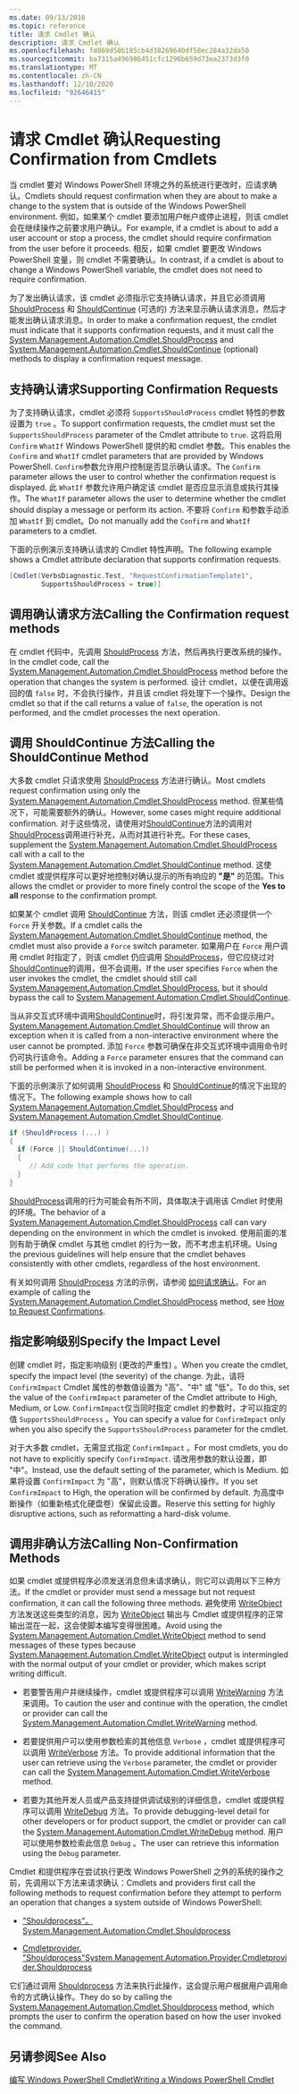 ```yaml
---
ms.date: 09/13/2016
ms.topic: reference
title: 请求 Cmdlet 确认
description: 请求 Cmdlet 确认
ms.openlocfilehash: fd869d50b185cb4d38269640df58ec284a32da50
ms.sourcegitcommit: ba7315a496986451cfc1296b659d73ea2373d3f0
ms.translationtype: MT
ms.contentlocale: zh-CN
ms.lasthandoff: 12/10/2020
ms.locfileid: "92646415"
---
```

# <a name="requesting-confirmation-from-cmdlets"></a><span data-ttu-id="25f18-103">请求 Cmdlet 确认</span><span class="sxs-lookup"><span data-stu-id="25f18-103">Requesting Confirmation from Cmdlets</span></span>

<span data-ttu-id="25f18-104">当 cmdlet 要对 Windows PowerShell 环境之外的系统进行更改时，应请求确认。</span><span class="sxs-lookup"><span data-stu-id="25f18-104">Cmdlets should request confirmation when they are about to make a change to the system that is outside of the Windows PowerShell environment.</span></span> <span data-ttu-id="25f18-105">例如，如果某个 cmdlet 要添加用户帐户或停止进程，则该 cmdlet 会在继续操作之前要求用户确认。</span><span class="sxs-lookup"><span data-stu-id="25f18-105">For example, if a cmdlet is about to add a user account or stop a process, the cmdlet should require confirmation from the user before it proceeds.</span></span> <span data-ttu-id="25f18-106">相反，如果 cmdlet 要更改 Windows PowerShell 变量，则 cmdlet 不需要确认。</span><span class="sxs-lookup"><span data-stu-id="25f18-106">In contrast, if a cmdlet is about to change a Windows PowerShell variable, the cmdlet does not need to require confirmation.</span></span>

<span data-ttu-id="25f18-107">为了发出确认请求，该 cmdlet 必须指示它支持确认请求，并且它必须调用 [ShouldProcess](/dotnet/api/System.Management.Automation.Cmdlet.ShouldProcess) 和 [ShouldContinue](/dotnet/api/System.Management.Automation.Cmdlet.ShouldContinue) (可选的) 方法来显示确认请求消息，然后才能发出确认请求消息。</span><span class="sxs-lookup"><span data-stu-id="25f18-107">In order to make a confirmation request, the cmdlet must indicate that it supports confirmation requests, and it must call the [System.Management.Automation.Cmdlet.ShouldProcess](/dotnet/api/System.Management.Automation.Cmdlet.ShouldProcess) and [System.Management.Automation.Cmdlet.ShouldContinue](/dotnet/api/System.Management.Automation.Cmdlet.ShouldContinue) (optional) methods to display a confirmation request message.</span></span>

## <a name="supporting-confirmation-requests"></a><span data-ttu-id="25f18-108">支持确认请求</span><span class="sxs-lookup"><span data-stu-id="25f18-108">Supporting Confirmation Requests</span></span>

<span data-ttu-id="25f18-109">为了支持确认请求，cmdlet 必须将 `SupportsShouldProcess` cmdlet 特性的参数设置为 `true` 。</span><span class="sxs-lookup"><span data-stu-id="25f18-109">To support confirmation requests, the cmdlet must set the `SupportsShouldProcess` parameter of the Cmdlet attribute to `true`.</span></span> <span data-ttu-id="25f18-110">这将启用 `Confirm` `WhatIf` Windows PowerShell 提供的和 cmdlet 参数。</span><span class="sxs-lookup"><span data-stu-id="25f18-110">This enables the `Confirm` and `WhatIf` cmdlet parameters that are provided by Windows PowerShell.</span></span> <span data-ttu-id="25f18-111">`Confirm`参数允许用户控制是否显示确认请求。</span><span class="sxs-lookup"><span data-stu-id="25f18-111">The `Confirm` parameter allows the user to control whether the confirmation request is displayed.</span></span> <span data-ttu-id="25f18-112">此 `WhatIf` 参数允许用户确定该 cmdlet 是否应显示消息或执行其操作。</span><span class="sxs-lookup"><span data-stu-id="25f18-112">The `WhatIf` parameter allows the user to determine whether the cmdlet should display a message or perform its action.</span></span> <span data-ttu-id="25f18-113">不要将 `Confirm` 和参数手动添加 `WhatIf` 到 cmdlet。</span><span class="sxs-lookup"><span data-stu-id="25f18-113">Do not manually add the `Confirm` and `WhatIf` parameters to a cmdlet.</span></span>

<span data-ttu-id="25f18-114">下面的示例演示支持确认请求的 Cmdlet 特性声明。</span><span class="sxs-lookup"><span data-stu-id="25f18-114">The following example shows a Cmdlet attribute declaration that supports confirmation requests.</span></span>

```csharp
[Cmdlet(VerbsDiagnostic.Test, "RequestConfirmationTemplate1",
        SupportsShouldProcess = true)]
```

## <a name="calling-the-confirmation-request-methods"></a><span data-ttu-id="25f18-115">调用确认请求方法</span><span class="sxs-lookup"><span data-stu-id="25f18-115">Calling the Confirmation request methods</span></span>

<span data-ttu-id="25f18-116">在 cmdlet 代码中，先调用 [ShouldProcess](/dotnet/api/System.Management.Automation.Cmdlet.ShouldProcess) 方法，然后再执行更改系统的操作。</span><span class="sxs-lookup"><span data-stu-id="25f18-116">In the cmdlet code, call the [System.Management.Automation.Cmdlet.ShouldProcess](/dotnet/api/System.Management.Automation.Cmdlet.ShouldProcess) method before the operation that changes the system is performed.</span></span> <span data-ttu-id="25f18-117">设计 cmdlet，以便在调用返回的值 `false` 时，不会执行操作，并且该 cmdlet 将处理下一个操作。</span><span class="sxs-lookup"><span data-stu-id="25f18-117">Design the cmdlet so that if the call returns a value of `false`, the operation is not performed, and the cmdlet processes the next operation.</span></span>

## <a name="calling-the-shouldcontinue-method"></a><span data-ttu-id="25f18-118">调用 ShouldContinue 方法</span><span class="sxs-lookup"><span data-stu-id="25f18-118">Calling the ShouldContinue Method</span></span>

<span data-ttu-id="25f18-119">大多数 cmdlet 只请求使用 [ShouldProcess](/dotnet/api/System.Management.Automation.Cmdlet.ShouldProcess) 方法进行确认。</span><span class="sxs-lookup"><span data-stu-id="25f18-119">Most cmdlets request confirmation using only the [System.Management.Automation.Cmdlet.ShouldProcess](/dotnet/api/System.Management.Automation.Cmdlet.ShouldProcess) method.</span></span> <span data-ttu-id="25f18-120">但某些情况下，可能需要额外的确认。</span><span class="sxs-lookup"><span data-stu-id="25f18-120">However, some cases might require additional confirmation.</span></span> <span data-ttu-id="25f18-121">对于这些情况，请使用对[ShouldContinue](/dotnet/api/System.Management.Automation.Cmdlet.ShouldContinue)方法的调用对[ShouldProcess](/dotnet/api/System.Management.Automation.Cmdlet.ShouldProcess)调用进行补充，从而对其进行补充。</span><span class="sxs-lookup"><span data-stu-id="25f18-121">For these cases, supplement the [System.Management.Automation.Cmdlet.ShouldProcess](/dotnet/api/System.Management.Automation.Cmdlet.ShouldProcess) call with a call to the [System.Management.Automation.Cmdlet.ShouldContinue](/dotnet/api/System.Management.Automation.Cmdlet.ShouldContinue) method.</span></span> <span data-ttu-id="25f18-122">这使 cmdlet 或提供程序可以更好地控制对确认提示的所有响应的 **"是"** 的范围。</span><span class="sxs-lookup"><span data-stu-id="25f18-122">This allows the cmdlet or provider to more finely control the scope of the **Yes to all** response to the confirmation prompt.</span></span>

<span data-ttu-id="25f18-123">如果某个 cmdlet 调用 [ShouldContinue](/dotnet/api/System.Management.Automation.Cmdlet.ShouldContinue) 方法，则该 cmdlet 还必须提供一个 `Force` 开关参数。</span><span class="sxs-lookup"><span data-stu-id="25f18-123">If a cmdlet calls the [System.Management.Automation.Cmdlet.ShouldContinue](/dotnet/api/System.Management.Automation.Cmdlet.ShouldContinue) method, the cmdlet must also provide a `Force` switch parameter.</span></span> <span data-ttu-id="25f18-124">如果用户在 `Force` 用户调用 cmdlet 时指定了，则该 cmdlet 仍应调用 [ShouldProcess](/dotnet/api/System.Management.Automation.Cmdlet.ShouldProcess)，但它应绕过对 [ShouldContinue](/dotnet/api/System.Management.Automation.Cmdlet.ShouldContinue)的调用，但不会调用。</span><span class="sxs-lookup"><span data-stu-id="25f18-124">If the user specifies `Force` when the user invokes the cmdlet, the cmdlet should still call [System.Management.Automation.Cmdlet.ShouldProcess](/dotnet/api/System.Management.Automation.Cmdlet.ShouldProcess), but it should bypass the call to [System.Management.Automation.Cmdlet.ShouldContinue](/dotnet/api/System.Management.Automation.Cmdlet.ShouldContinue).</span></span>

<span data-ttu-id="25f18-125">当从非交互式环境中调用[ShouldContinue](/dotnet/api/System.Management.Automation.Cmdlet.ShouldContinue)时，将引发异常，而不会提示用户。</span><span class="sxs-lookup"><span data-stu-id="25f18-125">[System.Management.Automation.Cmdlet.ShouldContinue](/dotnet/api/System.Management.Automation.Cmdlet.ShouldContinue) will throw an exception when it is called from a non-interactive environment where the user cannot be prompted.</span></span> <span data-ttu-id="25f18-126">添加 `Force` 参数可确保在非交互式环境中调用命令时仍可执行该命令。</span><span class="sxs-lookup"><span data-stu-id="25f18-126">Adding a `Force` parameter ensures that the command can still be performed when it is invoked in a non-interactive environment.</span></span>

<span data-ttu-id="25f18-127">下面的示例演示了如何调用 [ShouldProcess](/dotnet/api/System.Management.Automation.Cmdlet.ShouldProcess) 和 [ShouldContinue](/dotnet/api/System.Management.Automation.Cmdlet.ShouldContinue)的情况下出现的情况下。</span><span class="sxs-lookup"><span data-stu-id="25f18-127">The following example shows how to call [System.Management.Automation.Cmdlet.ShouldProcess](/dotnet/api/System.Management.Automation.Cmdlet.ShouldProcess) and [System.Management.Automation.Cmdlet.ShouldContinue](/dotnet/api/System.Management.Automation.Cmdlet.ShouldContinue).</span></span>

```csharp
if (ShouldProcess (...) )
{
  if (Force || ShouldContinue(...))
  {
     // Add code that performs the operation.
  }
}
```

<span data-ttu-id="25f18-128">[ShouldProcess](/dotnet/api/System.Management.Automation.Cmdlet.ShouldProcess)调用的行为可能会有所不同，具体取决于调用该 Cmdlet 时使用的环境。</span><span class="sxs-lookup"><span data-stu-id="25f18-128">The behavior of a [System.Management.Automation.Cmdlet.ShouldProcess](/dotnet/api/System.Management.Automation.Cmdlet.ShouldProcess) call can vary depending on the environment in which the cmdlet is invoked.</span></span> <span data-ttu-id="25f18-129">使用前面的准则有助于确保 cmdlet 与其他 cmdlet 的行为一致，而不考虑主机环境。</span><span class="sxs-lookup"><span data-stu-id="25f18-129">Using the previous guidelines will help ensure that the cmdlet behaves consistently with other cmdlets, regardless of the host environment.</span></span>

<span data-ttu-id="25f18-130">有关如何调用 [ShouldProcess](/dotnet/api/System.Management.Automation.Cmdlet.ShouldProcess) 方法的示例，请参阅 [如何请求确认](./how-to-request-confirmations.md)。</span><span class="sxs-lookup"><span data-stu-id="25f18-130">For an example of calling the [System.Management.Automation.Cmdlet.ShouldProcess](/dotnet/api/System.Management.Automation.Cmdlet.ShouldProcess) method, see [How to Request Confirmations](./how-to-request-confirmations.md).</span></span>

## <a name="specify-the-impact-level"></a><span data-ttu-id="25f18-131">指定影响级别</span><span class="sxs-lookup"><span data-stu-id="25f18-131">Specify the Impact Level</span></span>

<span data-ttu-id="25f18-132">创建 cmdlet 时，指定影响级别 (更改的严重性) 。</span><span class="sxs-lookup"><span data-stu-id="25f18-132">When you create the cmdlet, specify the impact level (the severity) of the change.</span></span> <span data-ttu-id="25f18-133">为此，请将 `ConfirmImpact` Cmdlet 属性的参数值设置为 "高"、"中" 或 "低"。</span><span class="sxs-lookup"><span data-stu-id="25f18-133">To do this, set the value of the `ConfirmImpact` parameter of the Cmdlet attribute to High, Medium, or Low.</span></span> <span data-ttu-id="25f18-134">`ConfirmImpact`仅当同时指定 cmdlet 的参数时，才可以指定的值 `SupportsShouldProcess` 。</span><span class="sxs-lookup"><span data-stu-id="25f18-134">You can specify a value for `ConfirmImpact` only when you also specify the `SupportsShouldProcess` parameter for the cmdlet.</span></span>

<span data-ttu-id="25f18-135">对于大多数 cmdlet，无需显式指定 `ConfirmImpact` 。</span><span class="sxs-lookup"><span data-stu-id="25f18-135">For most cmdlets, you do not have to explicitly specify `ConfirmImpact`.</span></span>  <span data-ttu-id="25f18-136">请改用参数的默认设置，即 "中"。</span><span class="sxs-lookup"><span data-stu-id="25f18-136">Instead, use the default setting of the parameter, which is Medium.</span></span> <span data-ttu-id="25f18-137">如果将设置 `ConfirmImpact` 为 "高"，则默认情况下将确认操作。</span><span class="sxs-lookup"><span data-stu-id="25f18-137">If you set `ConfirmImpact` to High, the operation will be confirmed by default.</span></span> <span data-ttu-id="25f18-138">为高度中断操作（如重新格式化硬盘卷）保留此设置。</span><span class="sxs-lookup"><span data-stu-id="25f18-138">Reserve this setting for highly disruptive actions, such as reformatting a hard-disk volume.</span></span>

## <a name="calling-non-confirmation-methods"></a><span data-ttu-id="25f18-139">调用非确认方法</span><span class="sxs-lookup"><span data-stu-id="25f18-139">Calling Non-Confirmation Methods</span></span>

<span data-ttu-id="25f18-140">如果 cmdlet 或提供程序必须发送消息但未请求确认，则它可以调用以下三种方法。</span><span class="sxs-lookup"><span data-stu-id="25f18-140">If the cmdlet or provider must send a message but not request confirmation, it can call the following three methods.</span></span> <span data-ttu-id="25f18-141">避免使用 [WriteObject](/dotnet/api/System.Management.Automation.Cmdlet.WriteObject) 方法发送这些类型的消息，因为 [WriteObject](/dotnet/api/System.Management.Automation.Cmdlet.WriteObject) 输出与 Cmdlet 或提供程序的正常输出混在一起，这会使脚本编写变得很困难。</span><span class="sxs-lookup"><span data-stu-id="25f18-141">Avoid using the [System.Management.Automation.Cmdlet.WriteObject](/dotnet/api/System.Management.Automation.Cmdlet.WriteObject) method to send messages of these types because [System.Management.Automation.Cmdlet.WriteObject](/dotnet/api/System.Management.Automation.Cmdlet.WriteObject) output is intermingled with the normal output of your cmdlet or provider, which makes script writing difficult.</span></span>

- <span data-ttu-id="25f18-142">若要警告用户并继续操作，cmdlet 或提供程序可以调用 [WriteWarning](/dotnet/api/System.Management.Automation.Cmdlet.WriteWarning) 方法来调用。</span><span class="sxs-lookup"><span data-stu-id="25f18-142">To caution the user and continue with the operation, the cmdlet or provider can call the [System.Management.Automation.Cmdlet.WriteWarning](/dotnet/api/System.Management.Automation.Cmdlet.WriteWarning) method.</span></span>

- <span data-ttu-id="25f18-143">若要提供用户可以使用参数检索的其他信息 `Verbose` ，cmdlet 或提供程序可以调用 [WriteVerbose](/dotnet/api/System.Management.Automation.Cmdlet.WriteVerbose) 方法。</span><span class="sxs-lookup"><span data-stu-id="25f18-143">To provide additional information that the user can retrieve using the `Verbose` parameter, the cmdlet or provider can call the [System.Management.Automation.Cmdlet.WriteVerbose](/dotnet/api/System.Management.Automation.Cmdlet.WriteVerbose) method.</span></span>

- <span data-ttu-id="25f18-144">若要为其他开发人员或产品支持提供调试级别的详细信息，cmdlet 或提供程序可以调用 [WriteDebug](/dotnet/api/System.Management.Automation.Cmdlet.WriteDebug) 方法。</span><span class="sxs-lookup"><span data-stu-id="25f18-144">To provide debugging-level detail for other developers or for product support, the cmdlet or provider can call the [System.Management.Automation.Cmdlet.WriteDebug](/dotnet/api/System.Management.Automation.Cmdlet.WriteDebug) method.</span></span> <span data-ttu-id="25f18-145">用户可以使用参数检索此信息 `Debug` 。</span><span class="sxs-lookup"><span data-stu-id="25f18-145">The user can retrieve this information using the `Debug` parameter.</span></span>

<span data-ttu-id="25f18-146">Cmdlet 和提供程序在尝试执行更改 Windows PowerShell 之外的系统的操作之前，先调用以下方法来请求确认：</span><span class="sxs-lookup"><span data-stu-id="25f18-146">Cmdlets and providers first call the following methods to request confirmation before they attempt to perform an operation that changes a system outside of Windows PowerShell:</span></span>

- [<span data-ttu-id="25f18-147">"Shouldprocess"。</span><span class="sxs-lookup"><span data-stu-id="25f18-147">System.Management.Automation.Cmdlet.Shouldprocess</span></span>](/dotnet/api/System.Management.Automation.Cmdlet.ShouldProcess)

- [<span data-ttu-id="25f18-148">Cmdletprovider. "Shouldprocess"</span><span class="sxs-lookup"><span data-stu-id="25f18-148">System.Management.Automation.Provider.Cmdletprovider.Shouldprocess</span></span>](/dotnet/api/System.Management.Automation.Provider.CmdletProvider.ShouldProcess)

<span data-ttu-id="25f18-149">它们通过调用 [Shouldprocess](/dotnet/api/System.Management.Automation.Cmdlet.ShouldProcess) 方法来执行此操作，这会提示用户根据用户调用命令的方式确认操作。</span><span class="sxs-lookup"><span data-stu-id="25f18-149">They do so by calling the [System.Management.Automation.Cmdlet.Shouldprocess](/dotnet/api/System.Management.Automation.Cmdlet.ShouldProcess) method, which prompts the user to confirm the operation based on how the user invoked the command.</span></span>

## <a name="see-also"></a><span data-ttu-id="25f18-150">另请参阅</span><span class="sxs-lookup"><span data-stu-id="25f18-150">See Also</span></span>

[<span data-ttu-id="25f18-151">编写 Windows PowerShell Cmdlet</span><span class="sxs-lookup"><span data-stu-id="25f18-151">Writing a Windows PowerShell Cmdlet</span></span>](./writing-a-windows-powershell-cmdlet.md)
